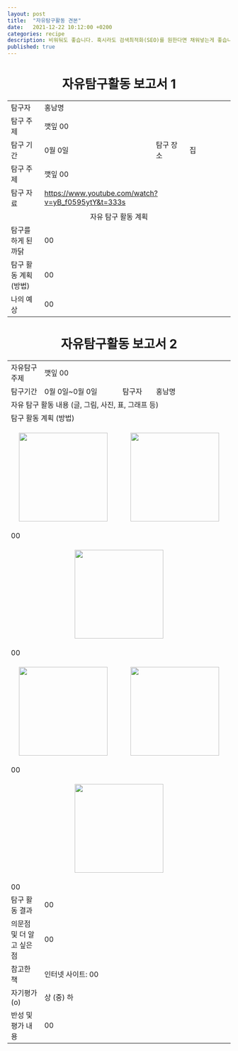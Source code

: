 ```yaml
---
layout: post
title:  "자유탐구활동 견본"
date:   2021-12-22 10:12:00 +0200
categories: recipe
description: 비워둬도 좋습니다. 혹시라도 검색최적화(SEO)를 원한다면 채워넣는게 좋습니다.
published: true
---
```

 
<h1 style='text-align:center;font-weight:bold;'>자유탐구활동 보고서 1</h1>

<table>
  <tr>
    <td style="width: 15%;">탐구자</td>
    <td style="width: 85%;" colspan=3>홍남명</td>
  </tr>
  <tr>
    <td>탐구 주제</td>
    <td colspan=3>깻잎 00 </td>
  </tr>
  <tr>
    <td>탐구 기간</td>
    <td style="width: 50%;" >0월 0일</td>
    <td style="width: 15%;" >탐구 장소</td>
    <td style="width: 20%;" >집 </td>
  </tr>
  <tr>
    <td>탐구 주제</td>
    <td colspan=3>깻잎 00 </td>
  </tr>
  <tr>
    <td>탐구 자료</td>
    <td colspan=3><a href="https://www.youtube.com/watch?v=yB_f0595ytY&t=333s">https://www.youtube.com/watch?v=yB_f0595ytY&t=333s</a></td>
  </tr>
  <tr>
    <td colspan=4 style='text-align:center'>자유 탐구 활동 계획</td>
  </tr>
  <tr>
    <td>탐구를 하게 된 까닭</td>
    <td colspan=3>00</td>
  </tr>
  <tr>
    <td>탐구 활동 계획 (방법)</td>
    <td colspan=3>
    00</td>
  </tr>
  <tr>
    <td>나의 예상</td>
    <td colspan=3>00</td>
  </tr>
</table>
   
<h1 style='text-align:center;font-weight:bold;'>자유탐구활동 보고서 2</h1> 

<table>
  <tr>
    <td style="width: 15%;">자유탐구주제</td>
    <td style="width: 85%;" colspan=3>깻잎 00</td>
  </tr>
  <tr>
    <td style="width: 15%;">탐구기간</td>
    <td style="width: 35%;">0월 0일~0월 0일</td>
    <td style="width: 15%;">탐구자</td>
    <td style="width: 35%;">홍남명</td>
  </tr>
  <tr>
    <td colspan=4> 자유 탐구 활동 내용 (글, 그림, 사진, 표, 그래프 등)</td>
  </tr>
  <tr>
    <td colspan=4>탐구 활동 계획 (방법)</td>
  </tr>
  <tr>
     <td colspan=2>
       <p align="center">
     <img src="/asset/images/00.jpg" width="200px" />
     </p>
     </td>
     <td colspan=2>
     <p align="center">
     <img src="/asset/images/00.jpg" width="200px" />
     </p>
     </td>
  </tr>
  <tr>
  <td colspan=4>
     00 </td>
  </tr>
  <tr>
    <td colspan=4>
     <p align="center">
     <img src="/asset/images/00.jpg" width="200px" />
     </p>
    </td>
  </tr>
  <tr>
    <td colspan=4>
    00
    </td>
  </tr>
  <tr>
   <td colspan=2> 
     <p align="center">
     <img src="/asset/images/00.jpg" width="200px" />
     </p>
   </td>
   <td colspan=2> 
     <p align="center">
     <img src="/asset/images/00.jpg" width="200px" />
     </p>
    </td>
  </tr>
  <tr>
    <td colspan=4> 
    00
    </td>
  </tr>
  <tr>
   <td colspan=4> 
     <p align="center">
     <img src="/asset/images/00.jpg" width="200px" />
     </p>
   </td>
  </tr>
  <tr>
   <td colspan=4> 
    00 
   </td>
  </tr>

  <tr>
    <td style="width: 15%;">탐구 활동 결과</td>
    <td style="width: 85%;" colspan=3> 00 </td>
  </tr>
  <tr>
    <td style="width: 15%;">의문점 및 더 알고 싶은 점</td>
    <td style="width: 85%;" colspan=3> 00 </td>
  </tr>
  <tr>
    <td style="width: 15%;">참고한 책</td>
    <td style="width: 85%;" colspan=3> 인터넷 사이트: 00 </td>
  </tr>
  <tr>
    <td style="width: 15%;">자기평가(o)</td>
    <td style="width: 85%;" colspan=3> 상 (중) 하 </td>
  </tr>
  <tr>
    <td style="width: 15%;">반성 및 평가 내용</td>
    <td style="width: 85%;" colspan=3> 00 </td>
  </tr>
</table>
